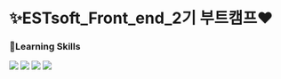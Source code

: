 # ✨ESTsoft_Front_end_2기 부트캠프❤

### 📝Learning Skills

<img src="https://img.shields.io/badge/HTML-239120?style=for-the-badge&logo=html5&logoColor=white">
<img src ="https://img.shields.io/badge/CSS-239120?&style=for-the-badge&logo=css3&logoColor=white">
<img src ="https://img.shields.io/badge/JavaScript-F7DF1E?style=for-the-badge&logo=JavaScript&logoColor=white">
<img src="https://img.shields.io/badge/React-20232A?style=for-the-badge&logo=react&logoColor=61DAFB">

